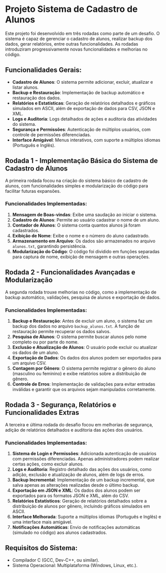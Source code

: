 # Projeto Sistema de Cadastro de Alunos

Este projeto foi desenvolvido em três rodadas como parte de um desafio. O sistema é capaz de gerenciar o cadastro de alunos, realizar backup dos dados, gerar relatórios, entre outras funcionalidades. As rodadas introduziram progressivamente novas funcionalidades e melhorias no código.

## Funcionalidades Gerais:
- **Cadastro de Alunos**: O sistema permite adicionar, excluir, atualizar e listar alunos.
- **Backup e Restauração**: Implementação de backup automático e restauração dos dados.
- **Relatórios e Estatísticas**: Geração de relatórios detalhados e gráficos simulados em ASCII, além de exportação de dados para CSV, JSON e XML.
- **Logs e Auditoria**: Logs detalhados de ações e auditoria das atividades do sistema.
- **Segurança e Permissões**: Autenticação de múltiplos usuários, com controle de permissões diferenciadas.
- **Interface Amigável**: Menus interativos, com suporte a múltiplos idiomas (Português e Inglês).

## Rodada 1 - Implementação Básica do Sistema de Cadastro de Alunos

A primeira rodada focou na criação do sistema básico de cadastro de alunos, com funcionalidades simples e modularização do código para facilitar futuras expansões.

### Funcionalidades Implementadas:
1. **Mensagem de Boas-vindas**: Exibe uma saudação ao iniciar o sistema.
2. **Cadastro de Alunos**: Permite ao usuário cadastrar o nome de um aluno.
3. **Contador de Alunos**: O sistema conta quantos alunos já foram cadastrados.
4. **Exibição de Nome**: Exibe o nome e o número do aluno cadastrado.
5. **Armazenamento em Arquivo**: Os dados são armazenados no arquivo `alunos.txt`, garantindo persistência.
6. **Modularização do Código**: O código foi dividido em funções separadas para captura de nome, exibição de mensagem e outras operações.

## Rodada 2 - Funcionalidades Avançadas e Modularização

A segunda rodada trouxe melhorias no código, como a implementação de backup automático, validações, pesquisa de alunos e exportação de dados.

### Funcionalidades Implementadas:
1. **Backup e Restauração**: Antes de excluir um aluno, o sistema faz um backup dos dados no arquivo `backup_alunos.txt`. A função de restauração permite recuperar os dados salvos.
2. **Pesquisa de Alunos**: O sistema permite buscar alunos pelo nome completo ou por parte do nome.
3. **Exclusão e Atualização de Alunos**: O usuário pode excluir ou atualizar os dados de um aluno.
4. **Exportação de Dados**: Os dados dos alunos podem ser exportados para um arquivo CSV.
5. **Contagem por Gênero**: O sistema permite registrar o gênero do aluno (masculino ou feminino) e exibe relatórios sobre a distribuição de gênero.
6. **Controle de Erros**: Implementação de validações para evitar entradas inválidas e garantir que os arquivos sejam manipulados corretamente.

## Rodada 3 - Segurança, Relatórios e Funcionalidades Extras

A terceira e última rodada do desafio focou em melhorias de segurança, adição de relatórios detalhados e auditoria das ações dos usuários.

### Funcionalidades Implementadas:
1. **Sistema de Login e Permissões**: Adicionada autenticação de usuários com permissões diferenciadas. Apenas administradores podem realizar certas ações, como excluir alunos.
2. **Logs e Auditoria**: Registro detalhado das ações dos usuários, como adição, exclusão e atualização de alunos, além de logs de erros.
3. **Backup Incremental**: Implementação de um backup incremental, que salva apenas as alterações realizadas desde o último backup.
4. **Exportação em JSON e XML**: Os dados dos alunos podem ser exportados para os formatos JSON e XML, além do CSV.
5. **Relatórios Estatísticos**: Geração de relatórios detalhados sobre a distribuição de alunos por gênero, incluindo gráficos simulados em ASCII.
6. **Interface Melhorada**: Suporte a múltiplos idiomas (Português e Inglês) e uma interface mais amigável.
7. **Notificações Automáticas**: Envio de notificações automáticas (simulado no código) aos alunos cadastrados.

## Requisitos do Sistema:
- Compilador C (GCC, Dev-C++, ou similar).
- Sistema Operacional: Multiplataforma (Windows, Linux, etc.).
